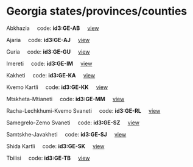 # Georgia states/provinces/counties
Abkhazia&nbsp;&nbsp;&nbsp;&nbsp;&nbsp;code: **id3:GE-AB**&nbsp;&nbsp;&nbsp;&nbsp;&nbsp;[view](../../export/geojson/medium/id3/ge/ab.geojson)&nbsp;&nbsp;&nbsp;&nbsp;&nbsp;


Ajaria&nbsp;&nbsp;&nbsp;&nbsp;&nbsp;code: **id3:GE-AJ**&nbsp;&nbsp;&nbsp;&nbsp;&nbsp;[view](../../export/geojson/medium/id3/ge/aj.geojson)&nbsp;&nbsp;&nbsp;&nbsp;&nbsp;


Guria&nbsp;&nbsp;&nbsp;&nbsp;&nbsp;code: **id3:GE-GU**&nbsp;&nbsp;&nbsp;&nbsp;&nbsp;[view](../../export/geojson/medium/id3/ge/gu.geojson)&nbsp;&nbsp;&nbsp;&nbsp;&nbsp;


Imereti&nbsp;&nbsp;&nbsp;&nbsp;&nbsp;code: **id3:GE-IM**&nbsp;&nbsp;&nbsp;&nbsp;&nbsp;[view](../../export/geojson/medium/id3/ge/im.geojson)&nbsp;&nbsp;&nbsp;&nbsp;&nbsp;


Kakheti&nbsp;&nbsp;&nbsp;&nbsp;&nbsp;code: **id3:GE-KA**&nbsp;&nbsp;&nbsp;&nbsp;&nbsp;[view](../../export/geojson/medium/id3/ge/ka.geojson)&nbsp;&nbsp;&nbsp;&nbsp;&nbsp;


Kvemo Kartli&nbsp;&nbsp;&nbsp;&nbsp;&nbsp;code: **id3:GE-KK**&nbsp;&nbsp;&nbsp;&nbsp;&nbsp;[view](../../export/geojson/medium/id3/ge/kk.geojson)&nbsp;&nbsp;&nbsp;&nbsp;&nbsp;


Mtskheta-Mtianeti&nbsp;&nbsp;&nbsp;&nbsp;&nbsp;code: **id3:GE-MM**&nbsp;&nbsp;&nbsp;&nbsp;&nbsp;[view](../../export/geojson/medium/id3/ge/mm.geojson)&nbsp;&nbsp;&nbsp;&nbsp;&nbsp;


Racha-Lechkhumi-Kvemo Svaneti&nbsp;&nbsp;&nbsp;&nbsp;&nbsp;code: **id3:GE-RL**&nbsp;&nbsp;&nbsp;&nbsp;&nbsp;[view](../../export/geojson/medium/id3/ge/rl.geojson)&nbsp;&nbsp;&nbsp;&nbsp;&nbsp;


Samegrelo-Zemo Svaneti&nbsp;&nbsp;&nbsp;&nbsp;&nbsp;code: **id3:GE-SZ**&nbsp;&nbsp;&nbsp;&nbsp;&nbsp;[view](../../export/geojson/medium/id3/ge/sz.geojson)&nbsp;&nbsp;&nbsp;&nbsp;&nbsp;


Samtskhe-Javakheti&nbsp;&nbsp;&nbsp;&nbsp;&nbsp;code: **id3:GE-SJ**&nbsp;&nbsp;&nbsp;&nbsp;&nbsp;[view](../../export/geojson/medium/id3/ge/sj.geojson)&nbsp;&nbsp;&nbsp;&nbsp;&nbsp;


Shida Kartli&nbsp;&nbsp;&nbsp;&nbsp;&nbsp;code: **id3:GE-SK**&nbsp;&nbsp;&nbsp;&nbsp;&nbsp;[view](../../export/geojson/medium/id3/ge/sk.geojson)&nbsp;&nbsp;&nbsp;&nbsp;&nbsp;


Tbilisi&nbsp;&nbsp;&nbsp;&nbsp;&nbsp;code: **id3:GE-TB**&nbsp;&nbsp;&nbsp;&nbsp;&nbsp;[view](../../export/geojson/medium/id3/ge/tb.geojson)&nbsp;&nbsp;&nbsp;&nbsp;&nbsp;

